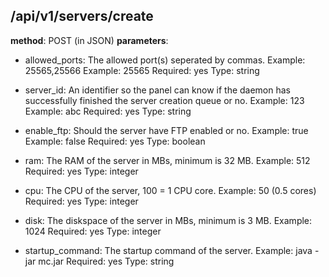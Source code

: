 ## /api/v1/servers/create
**method**: POST (in JSON)
**parameters**:
  - allowed_ports: The allowed port(s) seperated by commas.
      Example: 25565,25566
      Example: 25565
      Required: yes
      Type: string
  
   - server_id: An identifier so the panel can know if the daemon has successfully finished the server creation queue or no.
      Example: 123
      Example: abc
      Required: yes
      Type: string
      
  - enable_ftp: Should the server have FTP enabled or no.
      Example: true
      Example: false
      Required: yes
      Type: boolean
      
  - ram: The RAM of the server in MBs, minimum is 32 MB.
      Example: 512
      Required: yes
      Type: integer
      
  - cpu: The CPU of the server, 100 = 1 CPU core.
      Example: 50 (0.5 cores)
      Required: yes
      Type: integer
      
  - disk: The diskspace of the server in MBs, minimum is 3 MB.
      Example: 1024
      Required: yes
      Type: integer
      
  - startup_command: The startup command of the server.
      Example: java -jar mc.jar
      Required: yes
      Type: string